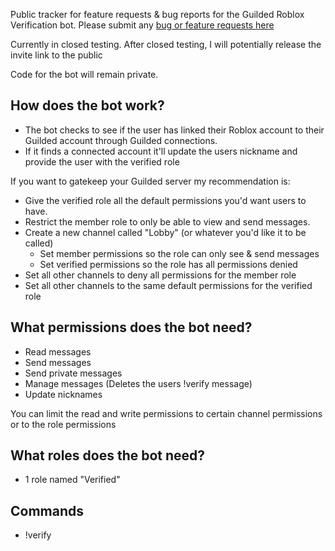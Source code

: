 Public tracker for feature requests & bug reports for the Guilded Roblox Verification bot.
Please submit any [bug or feature requests here](https://github.com/InceptionTime/GuildedRobloxVerification/issues)


Currently in closed testing. 
After closed testing, I will potentially release the invite link to the public

Code for the bot will remain private.

## How does the bot work?
* The bot checks to see if the user has linked their Roblox account to their Guilded account through Guilded connections.
* If it finds a connected account it'll update the users nickname and provide the user with the verified role

If you want to gatekeep your Guilded server my recommendation is:
* Give the verified role all the default permissions you'd want users to have.
* Restrict the member role to only be able to view and send messages.
* Create a new channel called "Lobby" (or whatever you'd like it to be called) 
  * Set member permissions so the role can only see & send messages
  * Set verified permissions so the role has all permissions denied
* Set all other channels to deny all permissions for the member role
* Set all other channels to the same default permissions for the verified role


## What permissions does the bot need?
* Read messages
* Send messages
* Send private messages
* Manage messages (Deletes the users !verify message)
* Update nicknames

You can limit the read and write permissions to certain channel permissions or to the role permissions

## What roles does the bot need?
* 1 role named "Verified"

## Commands
* !verify
